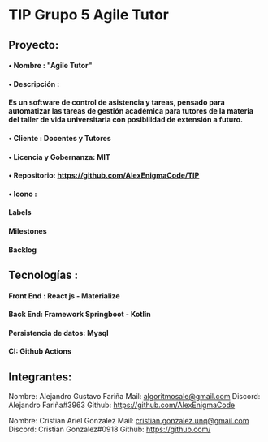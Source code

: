 # TIP Grupo 5  Agile Tutor
## Proyecto:
#### • Nombre : "Agile Tutor"
#### • Descripción : 
#### Es un software de control de asistencia y tareas, pensado para automatizar las tareas de gestión académica para tutores de la materia del taller de vida universitaria con posibilidad de extensión a futuro. 	
#### • Cliente	: Docentes y Tutores
#### •  Licencia y Gobernanza:   MIT	
#### • Repositorio:	https://github.com/AlexEnigmaCode/TIP
#### • Icono	:
#### Labels	
#### Milestones	
#### Backlog	

## Tecnologías	:
#### Front End :                React js - Materialize
#### Back End: Framework        Springboot -  Kotlin
#### Persistencia de datos:     Mysql 
#### CI:                        Github Actions


## Integrantes:

Nombre: Alejandro Gustavo Fariña
Mail: algoritmosale@gmail.com
Discord: Alejandro  Fariña#3963
Github: https://github.com/AlexEnigmaCode

Nombre: Cristian Ariel Gonzalez
Mail: cristian.gonzalez.unq@gmail.com
Discord: Cristian Gonzalez#0918
Github: https://github.com/
